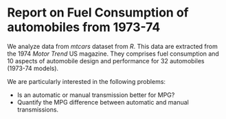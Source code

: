 # Report on Fuel Consumption of automobiles from 1973-74

We analyze data from *mtcars* dataset from *R*. This data are
extracted from the 1974 _Motor Trend_ US magazine. They comprises fuel
consumption and 10 aspects of automobile design and performance for 32
automobiles (1973-74 models).

We are particularly interested in the following problems:

* Is an automatic or manual transmission better for MPG?
* Quantify the MPG difference between automatic and manual
  transmissions.


